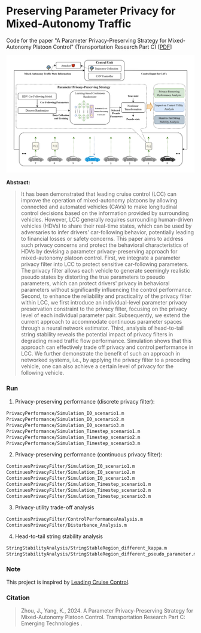 # Preserving Parameter Privacy for Mixed-Autonomy Traffic
Code for the paper "A Parameter Privacy-Preserving Strategy for Mixed-Autonomy Platoon Control" (Transportation Research Part C)
[[PDF](https://arxiv.org/abs/2401.15561)]

![](assets/overview.jpg)

**Abstract:**

> It has been demonstrated that leading cruise control (LCC) can improve the operation of mixed-autonomy platoons by allowing connected and automated vehicles (CAVs) to make longitudinal control decisions based on the information provided by surrounding vehicles. However, LCC generally requires surrounding human-driven vehicles (HDVs) to share their real-time states,  which can be used by adversaries to infer drivers' car-following behavior, potentially leading to financial losses or safety concerns. This paper aims to address such privacy concerns and protect the behavioral characteristics of HDVs by devising a parameter privacy-preserving approach for mixed-autonomy platoon control. First,  we integrate a parameter privacy filter into LCC to protect sensitive car-following parameters. The privacy filter allows each vehicle to generate seemingly realistic pseudo states by distorting the true parameters to pseudo parameters, which can protect drivers' privacy in behavioral parameters without significantly influencing the control performance. Second, to enhance the reliability and practicality of the privacy filter within LCC, we first introduce an individual-level parameter privacy preservation constraint to the privacy filter, focusing on the privacy level of each individual parameter pair. Subsequently, we extend the current approach to accommodate continuous parameter spaces through a neural network estimator. Third, analysis of head-to-tail string stability reveals the potential impact of privacy filters in degrading mixed traffic flow performance. Simulation shows that this approach can effectively trade off privacy and control performance in LCC. We further demonstrate the benefit of such an approach in networked systems, i.e.,  by applying the privacy filter to a preceding vehicle, one can also achieve a certain level of privacy for the following vehicle. 

### Run

1. Privacy-preserving performance (discrete privacy filter):
```
PrivacyPerformance/Simulation_I0_scenario1.m
PrivacyPerformance/Simulation_I0_scenario2.m
PrivacyPerformance/Simulation_I0_scenario3.m
PrivacyPerformance/Simulation_Timestep_scenario1.m
PrivacyPerformance/Simulation_Timestep_scenario2.m
PrivacyPerformance/Simulation_Timestep_scenario3.m
```
2. Privacy-preserving performance (continuous privacy filter):
```
ContinuesPrivacyFilter/Simulation_I0_scenario1.m
ContinuesPrivacyFilter/Simulation_I0_scenario2.m
ContinuesPrivacyFilter/Simulation_I0_scenario3.m
ContinuesPrivacyFilter/Simulation_Timestep_scenario1.m
ContinuesPrivacyFilter/Simulation_Timestep_scenario2.m
ContinuesPrivacyFilter/Simulation_Timestep_scenario3.m
```
3. Privacy-utility trade-off analysis

```
ContinuesPrivacyFilter/ControlPerformanceAnalysis.m
ContinuesPrivacyFilter/Disturbance_Analysis.m
```

4. Head-to-tail string stability analysis

```
StringStabilityAnalysis/StringStableRegion_different_kappa.m
StringStabilityAnalysis/StringStableRegion_different_pseudo_parameter.m
```

### Note

This project is inspired by [Leading Cruise Control](https://github.com/soc-ucsd/LCC).

### Citation

> Zhou, J., Yang, K., 2024. A Parameter Privacy-Preserving Strategy for Mixed-Autonomy Platoon Control. Transportation Research Part C: Emerging Technologies .
